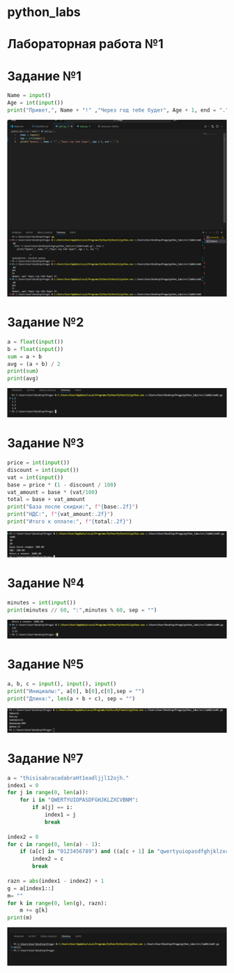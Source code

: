 # python_labs
# Лабораторная работа №1 
# Задание №1
```python
Name = input()
Age = int(input())
print("Привет,", Name + "!" ,"Через год тебе будет", Age + 1, end = ".")
```
![alt text](<images/lab_01/ex1 .png>)

# Задание №2
```python
a = float(input())
b = float(input())
sum = a + b
avg = (a + b) / 2
print(sum)
print(avg)
```
![alt text](images/lab_01/ex02.png)
# Задание №3
```python
price = int(input())
discount = int(input())
vat = int(input())
base = price * (1 - discount / 100)
vat_amount = base * (vat/100)
total = base + vat_amount
print("База после скидки:", f"{base:.2f}")
print("НДС:", f"{vat_amount:.2f}")
print("Итого к оплате:", f"{total:.2f}")
```
![alt text](images/lab_01/ex03.png)
# Задание №4
```python
minutes = int(input())
print(minutes // 60, ":",minutes % 60, sep = "")
```
![alt text](images/lab_01/ex04.png)
# Задание №5
```python
a, b, c = input(), input(), input()
print("Инициалы:", a[0], b[0],c[0],sep = "")
print("Длина:", len(a + b + c), sep = "")
```
![alt text](images/lab_01/ex05.png)

# Задание №7 
```python
a = "thisisabracadabraHt1eadljjl12ojh."
index1 = 0
for j in range(0, len(a)):
    for i in "QWERTYUIOPASDFGHJKLZXCVBNM":
        if a[j] == i:
            index1 = j
            break

index2 = 0
for c in range(0, len(a) - 1):
    if (a[c] in "0123456789") and ((a[c + 1] in "qwertyuiopasdfghjklzxcvbnm") or (a[c + 1] in "QWERTYUIOPASDFGHJKLZXCVBNM")):
        index2 = c
        break

razn = abs(index1 - index2) + 1
g = a[index1::]
m= ""
for k in range(0, len(g), razn):
    m += g[k]
print(m)
```
![alt text](images/lab_01/ex07.png)